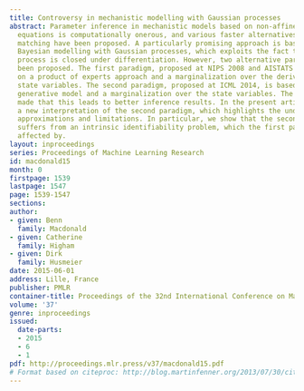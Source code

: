 ```yaml
---
title: Controversy in mechanistic modelling with Gaussian processes
abstract: Parameter inference in mechanistic models based on non-affine differential
  equations is computationally onerous, and various faster alternatives based on gradient
  matching have been proposed. A particularly promising approach is based on nonparametric
  Bayesian modelling with Gaussian processes, which exploits the fact that a Gaussian
  process is closed under differentiation. However, two alternative paradigms have
  been proposed. The first paradigm, proposed at NIPS 2008 and AISTATS 2013, is based
  on a product of experts approach and a marginalization over the derivatives of the
  state variables. The second paradigm, proposed at ICML 2014, is based on a probabilistic
  generative model and a marginalization over the state variables. The claim has been
  made that this leads to better inference results. In the present article, we offer
  a new interpretation of the second paradigm, which highlights the underlying assumptions,
  approximations and limitations. In particular, we show that the second paradigm
  suffers from an intrinsic identifiability problem, which the first paradigm is not
  affected by.
layout: inproceedings
series: Proceedings of Machine Learning Research
id: macdonald15
month: 0
firstpage: 1539
lastpage: 1547
page: 1539-1547
sections: 
author:
- given: Benn
  family: Macdonald
- given: Catherine
  family: Higham
- given: Dirk
  family: Husmeier
date: 2015-06-01
address: Lille, France
publisher: PMLR
container-title: Proceedings of the 32nd International Conference on Machine Learning
volume: '37'
genre: inproceedings
issued:
  date-parts:
  - 2015
  - 6
  - 1
pdf: http://proceedings.mlr.press/v37/macdonald15.pdf
# Format based on citeproc: http://blog.martinfenner.org/2013/07/30/citeproc-yaml-for-bibliographies/
---
```

